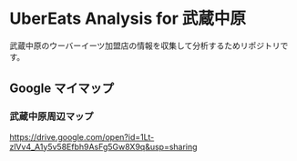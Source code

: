 UberEats Analysis for 武蔵中原
===

武蔵中原のウーバーイーツ加盟店の情報を収集して分析するためリポジトリです。

## Google マイマップ

### 武蔵中原周辺マップ

https://drive.google.com/open?id=1Lt-zlVv4_A1y5v58Efbh9AsFg5Gw8X9q&usp=sharing

